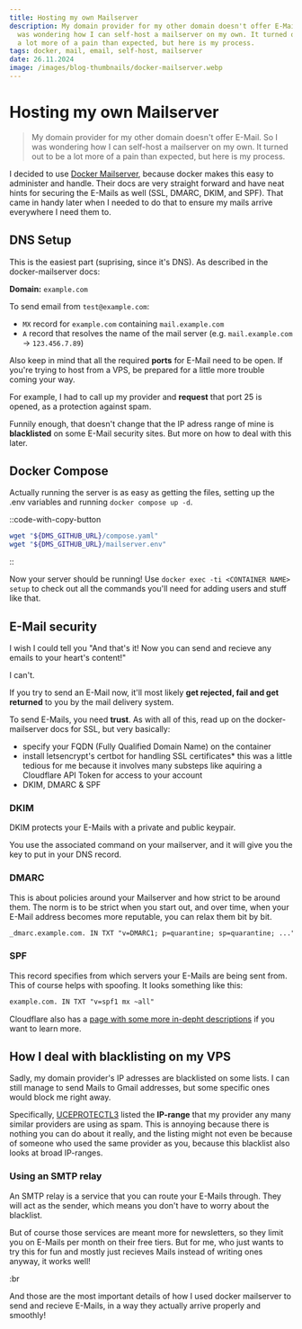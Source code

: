 ```yaml
---
title: Hosting my own Mailserver
description: My domain provider for my other domain doesn't offer E-Mail. So I
  was wondering how I can self-host a mailserver on my own. It turned out to be
  a lot more of a pain than expected, but here is my process.
tags: docker, mail, email, self-host, mailserver
date: 26.11.2024
image: /images/blog-thumbnails/docker-mailserver.webp
---
```


# Hosting my own Mailserver

> My domain provider for my other domain doesn't offer E-Mail. So I was wondering how I can self-host a mailserver on my own. It turned out to be a lot more of a pain than expected, but here is my process.

I decided to use [Docker Mailserver](https://docker-mailserver.github.io/docker-mailserver/latest/), because docker makes this easy to administer and handle. Their docs are very straight forward and have neat hints for securing the E-Mails as well (SSL, DMARC, DKIM, and SPF). That came in handy later when I needed to do that to ensure my mails arrive everywhere I need them to.

## DNS Setup

This is the easiest part (suprising, since it's DNS). As described in the docker-mailserver docs:

**Domain:** `example.com`

To send email from `test@example.com`:

- `MX` record for `example.com` containing `mail.example.com`
- `A` record that resolves the name of the mail server (e.g. `mail.example.com` -> `123.456.7.89`)

Also keep in mind that all the required **ports** for E-Mail need to be open. If you're trying to host from a VPS, be prepared for a little more trouble coming your way.

For example, I had to call up my provider and **request** that port 25 is opened, as a protection against spam.

Funnily enough, that doesn't change that the IP adress range of mine is **blacklisted** on some E-Mail security sites. But more on how to deal with this later.

## Docker Compose

Actually running the server is as easy as getting the files, setting up the .env variables and running `docker compose up -d`.

::code-with-copy-button

```bash [get-docker-mailserver.sh]
wget "${DMS_GITHUB_URL}/compose.yaml"
wget "${DMS_GITHUB_URL}/mailserver.env"
```

::

Now your server should be running! Use `docker exec -ti <CONTAINER NAME> setup` to check out all the commands you'll need for adding users and stuff like that.

## E-Mail security

I wish I could tell you "And that's it! Now you can send and recieve any emails to your heart's content!"

I can't.

If you try to send an E-Mail now, it'll most likely **get rejected, fail and get returned** to you by the mail delivery system.

To send E-Mails, you need **trust**. As with all of this, read up on the docker-mailserver docs for SSL, but very basically:

- specify your FQDN (Fully Qualified Domain Name) on the container
- install letsencrypt's certbot for handling SSL certificates\* this was a little tedious for me because it involves many substeps like aquiring a Cloudflare API Token for access to your account
- DKIM, DMARC & SPF

### DKIM

DKIM protects your E-Mails with a private and public keypair.

You use the associated command on your mailserver, and it will give you the key to put in your DNS record.

### DMARC

This is about policies around your Mailserver and how strict to be around them. The norm is to be strict when you start out, and over time, when your E-Mail address becomes more reputable, you can relax them bit by bit.

```diff [dns.txt]
_dmarc.example.com. IN TXT "v=DMARC1; p=quarantine; sp=quarantine; ..."
```

### SPF

This record specifies from which servers your E-Mails are being sent from. This of course helps with spoofing. It looks something like this:

```diff [dns.txt]
example.com. IN TXT "v=spf1 mx ~all"
```

Cloudflare also has a [page with some more in-depht descriptions](https://www.cloudflare.com/learning/email-security/dmarc-dkim-spf/) if you want to learn more.

## How I deal with blacklisting on my VPS

Sadly, my domain provider's IP adresses are blacklisted on some lists. I can still manage to send Mails to Gmail addresses, but some specific ones would block me right away.

Specifically, [UCEPROTECTL3](https://mxtoolbox.com/problem/blacklist/uceprotectl3) listed the **IP-range** that my provider any many similar providers are using as spam. This is annoying because there is nothing you can do about it really, and the listing might not even be because of someone who used the same provider as you, because this blacklist also looks at broad IP-ranges.

### Using an SMTP relay

An SMTP relay is a service that you can route your E-Mails through. They will act as the sender, which means you don't have to worry about the blacklist.

But of course those services are meant more for newsletters, so they limit you on E-Mails per month on their free tiers. But for me, who just wants to try this for fun and mostly just recieves Mails instead of writing ones anyway, it works well!

:br

And those are the most important details of how I used docker mailserver to send and recieve E-Mails, in a way they actually arrive properly and smoothly!
